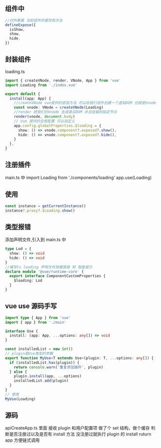 ## 组件中

```ts
//对外暴露 当前组件的属性和方法
defineExpose({
  isShow,
  show,
  hide,
})
```

## 封装组件

loading.ts

```ts
import { createVNode, render, VNode, App } from 'vue'
import Loading from './index.vue'

export default {
  install(app: App) {
    //createVNode vue提供的底层方法 可以给我们组件创建一个虚拟DOM 也就是Vnode
    const vnode: VNode = createVNode(Loading)
    //render 把我们的Vnode 生成真实DOM 并且挂载到指定节点
    render(vnode, document.body)
    // Vue 提供的全局配置 可以自定义
    app.config.globalProperties.$loading = {
      show: () => vnode.component?.exposed?.show(),
      hide: () => vnode.component?.exposed?.hide(),
    }
  },
}
```

## 注册插件

main.ts 中
import Loading from './components/loading'
app.use(Loading)

## 使用

```ts
const instance = getCurrentInstance()
instance?.proxy?.$Loading.show()
```

## 类型报错

添加声明文件,引入到 main.ts 中

```ts
type Lod = {
  show: () => void
  hide: () => void
}
//编写ts loading 声明文件放置报错 和 智能提示
declare module '@vue/runtime-core' {
  export interface ComponentCustomProperties {
    $loading: Lod
  }
}
```

## vue use 源码手写

```ts
import type { App } from 'vue'
import { app } from './main'

interface Use {
  install: (app: App, ...options: any[]) => void
}

const installedList = new Set()
// plugin是Use类型的参数
export function MyUse<T extends Use>(plugin: T, ...options: any[]) {
  if (installedList.has(plugin)) {
    return console.warn('重复添加插件', plugin)
  } else {
    plugin.install(app, ...options)
    installedList.add(plugin)
  }
}
// 使用
MyUse(Loading)
```

## 源码

apiCreateApp.ts 里面
接收 plugin 和用户配置项
做了个 set 结构，做个缓存
判断是否注册过以及是否有 install 方法
没注册过就执行 plugin 的 install
ruturn app 方便链式调用
